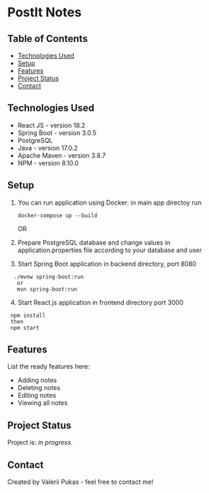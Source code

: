 # PostIt Notes

## Table of Contents
* [Technologies Used](#technologies-used)
* [Setup](#setup)
* [Features](#features)
* [Project Status](#project-status)
* [Contact](#contact)

## Technologies Used
- React JS - version 18.2
- Spring Boot - version 3.0.5
- PostgreSQL
- Java - version 17.0.2
- Apache Maven - version 3.8.7 
- NPM - version 8.10.0

## Setup
1. You can run application using Docker: 
   in main app directoy run
   ```
   docker-compose up --build
   ```
   
    OR
    
    
   
2. Prepare PostgreSQL database and change values in application.properties file according to your database and user
3. Start Spring Boot application in backend directory, port 8080
 ```
   ./mvnw spring-boot:run
    or
    mvn spring-boot:run
  ```
4. Start React.js application in frontend directory port 3000
  ```
   npm install
   then
   npm start
   ```

## Features
List the ready features here:
- Adding notes
- Deleting notes
- Editing notes
- Viewing all notes


## Project Status
Project is: _in progress_.

## Contact
Created by Valerii Pukas - feel free to contact me!
